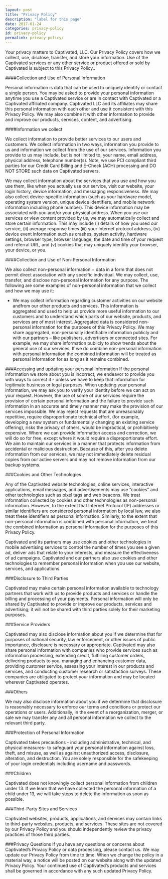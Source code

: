 ```yaml
---
layout: post
title: "Privacy Policy"
description: "label for this page"
date: 2017-01-24
categories: privacy-policy
id: privacy-policy
permalink: privacy-policy/
---
```


Your privacy matters to Captivated, LLC. Our Privacy Policy covers how we collect, use, disclose, transfer, and store your information. Use of the Captivated services or any other service or product offered or sold by Captivated is subject to this Privacy Policy..

####Collection and Use of Personal Information

Personal information is data that can be used to uniquely identify or contact a single person. You may be asked to provide your personal information anytime you use a Captivated service or are in contact with Captivated or a Captivated affiliated company. Captivated LLC and its affiliates may share this personal information with each other and use it consistent with this Privacy Policy. We may also combine it with other information to provide and improve our products, services, content, and advertising.

####Information we collect

We collect information to provide better services to our users and customers. We collect information in two ways, information you provide to us and information we collect from the use of our services. Information you provide to us may include, but is not limited to, your name, email address, physical address, telephone number(s). Note, we use PCI compliant third parties for our Credit Card Billing and E-Check (ACH) processing and DO NOT STORE such data on Captivated servers.

We may collect information about the services that you use and how you use them, like when you actually use our service, visit our website, your login history, device information, and messaging responsiveness.
We may also collect device-specific information (such as your hardware model, operating system version, unique device identifiers, and mobile network information including phone number). This device information may be associated with you and/or your physical address.
When you use our services or view content provided by us, we may automatically collect and store certain information. This may include (i) details of how you used our service, (ii) average response times (iii) your Internet protocol address, (iv) device event information such as crashes, system activity, hardware settings, browser type, browser language, the date and time of your request and referral URL, and (v) cookies that may uniquely identify your browser, your device, or you.


####Collection and Use of Non-Personal Information

We also collect non-personal information − data in a form that does not permit direct association with any specific individual. We may collect, use, transfer, and disclose non-personal information for any purpose. The following are some examples of non-personal information that we collect and how we may use it:
  - We may collect information regarding customer activities on our website andfrom our other products and services. This information is aggregated and used to help us provide more useful information to our customers and to understand which parts of our website, products, and services are of most interest. Aggregated data is considered non-personal information for the purposes of this Privacy Policy.
We may share aggregated, non-personally identifiable information publicly and with our partners – like publishers, advertisers or connected sites. For example, we may share information publicly to show trends about the general use of our services. If we do combine non-personal information with personal information the combined information will be treated as personal information for as long as it remains combined.

###Accessing and updating your personal information
If the personal information we store about you is incorrect, we endeavor to provide you with ways to correct it - unless we have to keep that information for legitimate business or legal purposes. When updating your personal information, we may ask you to verify your identity before we can act on your request. However, the use of some of our services require the provision of certain personal information and the failure to provide such information in an accurate and timely manner may make the provision of our services impossible.
We may reject requests that are unreasonably repetitive, require disproportionate technical effort, (for example, developing a new system or fundamentally changing an existing service offering), risks the privacy of others, would be impractical, or prohibitively expensive.
Where we can provide information access and correction, we will do so for free, except where it would require a disproportionate effort. We aim to maintain our services in a manner that protects information from accidental or malicious destruction. Because of this, after you delete information from our services, we may not immediately delete residual copies from our active servers and may not remove information from our backup systems.

###Cookies and Other Technologies

Any of the Captivated website technologies, online services, interactive applications, email messages, and advertisements may use “cookies” and other technologies such as pixel tags and web beacons. We treat information collected by cookies and other technologies as non-personal information. However, to the extent that Internet Protocol (IP) addresses or similar identifiers are considered personal information by local law, we also treat these identifiers as personal information. Similarly, to the extent that non-personal information is combined with personal information, we treat the combined information as personal information for the purposes of this Privacy Policy.

Captivated and its partners may use cookies and other technologies in mobile advertising services to control the number of times you see a given ad, deliver ads that relate to your interests, and measure the effectiveness of ad campaigns. Captivated and our partners also use cookies and other technologies to remember personal information when you use our website, services, and applications.

###Disclosure to Third Parties

Captivated may make certain personal information available to technology partners that work with us to provide products and services or handle the billing and processing of your payments. Personal information will only be shared by Captivated to provide or improve our products, services and advertising; it will not be shared with third parties solely for their marketing purposes.

###Service Providers

Captivated may also disclose information about you if we determine that for purposes of national security, law enforcement, or other issues of public importance, disclosure is necessary or appropriate.
Captivated may also share personal information with companies who provide services such as information processing, extending credit, fulfilling customer orders, delivering products to you, managing and enhancing customer data, providing customer service, assessing your interest in our products and services, and conducting customer research or satisfaction surveys. These companies are obligated to protect your information and may be located wherever Captivated operates.

###Others

We may also disclose information about you if we determine that disclosure is reasonably necessary to enforce our terms and conditions or protect our operations or users. Additionally, in the event of a reorganization, merger, or sale we may transfer any and all personal information we collect to the relevant third party.

###Protection of Personal Information

Captivated takes precautions - including administrative, technical, and physical measures- to safeguard your personal information against loss, theft, and misuse, as well as against unauthorized access, disclosure, alteration, and destruction. You are solely responsible for the safekeeping of your login credentials including username and passwords.

###Children

Captivated does not knowingly collect personal information from children under 13. If we learn that we have collected the personal information of a child under 13, we will take steps to delete the information as soon as possible.

###Third-Party Sites and Services

Captivated websites, products, applications, and services may contain links to third-party websites, products, and services. These sites are not covered by our Privacy Policy and you should independently review the privacy practices of those third parties.

###Privacy Questions
If you have any questions or concerns about Captivated’s Privacy Policy or data processing, please contact us. We may update our Privacy Policy from time to time. When we change the policy in a material way, a notice will be posted on our website along with the updated Privacy Policy. Your continued use of Captivated’s products and services shall be governed in accordance with any such updated Privacy Policy.
